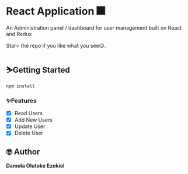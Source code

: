 # React  Application 🎆
An Administration panel / dashboard for user management built on React and Redux


Star⭐ the repo if you like what you see😉.

## ⛷️Getting Started

```
npm install
```

### ✨Features

- [x] Read Users
- [x] Add New Users
- [x] Update User
- [x] Delete User

## 🤓 Author

**Damola Olutoke Ezekiel** 
